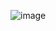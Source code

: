 ![image](https://user-images.githubusercontent.com/109862730/235887202-ae56bf85-e16b-4618-abf7-f3f9d6e49416.png)
